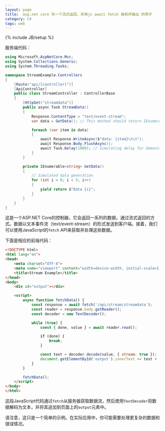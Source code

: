 ```yaml
---
layout: page
title:  asp.net core 写一个流式返回，并用js await fetch 接收并输出 的例子
category: C#
tags: web
---
```

{% include JB/setup %}

服务端代码：

```csharp
using Microsoft.AspNetCore.Mvc;
using System.Collections.Generic;
using System.Threading.Tasks;

namespace StreamExample.Controllers
{
    [Route("api/[controller]")]
    [ApiController]
    public class StreamController : ControllerBase
    {
        [HttpGet("streamdata")]
        public async Task StreamData()
        {
            Response.ContentType = "text/event-stream";
            var data = GetData(); // This method should return IEnumerable<string>

            foreach (var item in data)
            {
                await Response.WriteAsync($"data: {item}\n\n");
                await Response.Body.FlushAsync();
                await Task.Delay(1000); // Simulating delay for demonstration purpose
            }
        }

        private IEnumerable<string> GetData()
        {
            // Simulated data generation
            for (int i = 0; i < 5; i++)
            {
                yield return $"Data {i}";
            }
        }
    }
}
```

这是一个ASP.NET Core的控制器，它会返回一系列的数据，通过流式返回的方式。数据以文本事件流（text/event-stream）的形式发送到客户端。接着，我们可以使用JavaScript的`fetch` API来获取并处理这些数据。

下面是相应的前端代码：

```html
<!DOCTYPE html>
<html lang="en">
<head>
    <meta charset="UTF-8">
    <meta name="viewport" content="width=device-width, initial-scale=1.0">
    <title>Stream Example</title>
</head>
<body>
    <div id="output"></div>

    <script>
        async function fetchData() {
            const response = await fetch('/api/stream/streamdata');
            const reader = response.body.getReader();
            const decoder = new TextDecoder();

            while (true) {
                const { done, value } = await reader.read();

                if (done) {
                    break;
                }

                const text = decoder.decode(value, { stream: true });
                document.getElementById('output').innerText += text + '\n';
            }
        }

        fetchData();
    </script>
</body>
</html>
```

这段JavaScript代码通过`fetch`从服务器获取数据流，然后使用`TextDecoder`将数据解码为文本，并将其追加到页面上的`output`元素中。

请注意，这只是一个简单的示例。在实际应用中，你可能需要处理更复杂的数据和错误情况。
